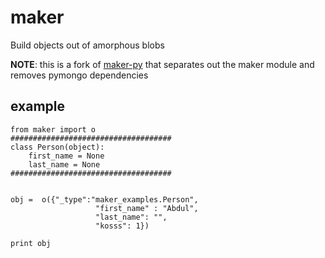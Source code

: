 maker
=====

Build objects out of amorphous blobs

__NOTE__: this is a fork of [maker-py](https://github.com/objectlabs/maker-py)
          that separates out the maker module and removes pymongo dependencies

example
-------

    from maker import o
    ####################################
    class Person(object):
        first_name = None
        last_name = None
    ####################################


    obj =  o({"_type":"maker_examples.Person",
                       "first_name" : "Abdul",
                       "last_name": "",
                       "kosss": 1})

    print obj

